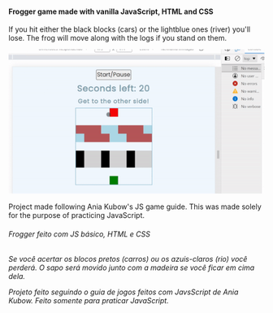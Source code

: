 
#### Frogger game made with vanilla JavaScript, HTML and CSS

If you hit either the black blocks (cars) or the lightblue ones (river) you'll lose. The frog will move along with the logs if you stand on them.


![Result](teste.gif)

Project made following Ania Kubow's JS game guide. This was made solely for the purpose of practicing JavaScript. 
	
	
######  _Frogger feito com JS básico, HTML e CSS_

_Se você acertar os blocos pretos (carros) ou os azuis-claros (rio) você perderá. O sapo será movido junto com a madeira se você ficar em cima dela._

_Projeto feito seguindo o guia de jogos feitos com JavsScript de Ania Kubow. Feito somente para praticar JavaScript._

